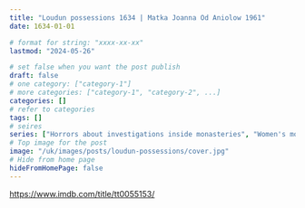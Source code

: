 ```yaml
---
title: "Loudun possessions 1634 | Matka Joanna Od Aniolow 1961"
date: 1634-01-01

# format for string: "xxxx-xx-xx"
lastmod: "2024-05-26"

# set false when you want the post publish
draft: false
# one category: ["category-1"]
# more categories: ["category-1", "category-2", ...]
categories: []
# refer to categories
tags: []
# seires
series: ["Horrors about investigations inside monasteries", "Women's monasteries infiltrated by evil"]
# Top image for the post
image: "/uk/images/posts/loudun-possessions/cover.jpg"
# Hide from home page
hideFromHomePage: false
---
```

https://www.imdb.com/title/tt0055153/
<!--more-->